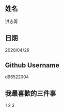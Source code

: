 姓名
----
洪志菁

日期
----
2020/04/29

Github Username
---------------
d96522004

我最喜歡的三件事
---------------
1 2 3

